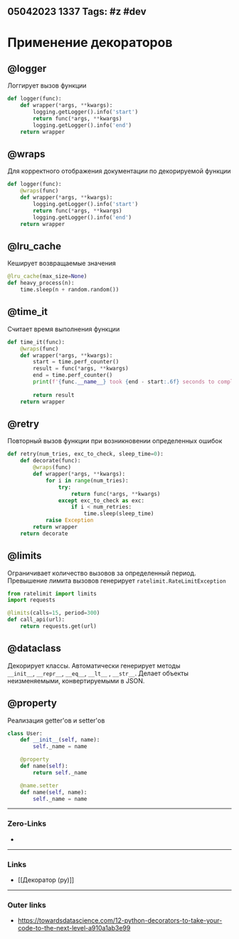 05042023 1337
Tags: #z #dev
---
# Применение декораторов

## @logger

Логгирует вызов функции

```python
def logger(func):
	def wrapper(*args, **kwargs):
		logging.getLogger().info('start')
		return func(*args, **kwargs)
		logging.getLogger().info('end')
	return wrapper
```

## @wraps

Для корректного отображения документации по декорируемой функции

```python
def logger(func):
	@wraps(func)
	def wrapper(*args, **kwargs):
		logging.getLogger().info('start')
		return func(*args, **kwargs)
		logging.getLogger().info('end')
	return wrapper
```

## @lru_cache

Кеширует возвращаемые значения

```python
@lru_cache(max_size=None)
def heavy_process(n):
	time.sleep(n + random.random())
```


## @time_it

Считает время выполнения функции

```python
def time_it(func):
	@wraps(func)
	def wrapper(*args, **kwargs):
		start = time.perf_counter()
		result = func(*args, **kwargs)
		end = time.perf_counter()
		print(f'{func.__name__} took {end - start:.6f} seconds to complete')
		
		return result
	return wrapper 
```

## @retry

Повторный вызов функции при возникновении определенных ошибок

```python
def retry(num_tries, exc_to_check, sleep_time=0):
	def decorate(func):
		@wraps(func)
		def wrapper(*args, **kwargs):
			for i in range(num_tries):
				try:
					return func(*args, **kwargs)
				except exc_to_check as exc:
					if i < num_retries:
						time.sleep(sleep_time)
			raise Exception
		return wrapper
	return decorate
```

## @limits

Ограничивает количество вызовов за определенный период. Превышение лимита вызовов генерирует `ratelimit.RateLimitException`

```python
from ratelimit import limits
import requests

@limits(calls=15, period=300)
def call_api(url):
	return requests.get(url)
```

## @dataclass

Декорирует классы. Автоматически генерирует методы `__init__`, `__repr__`, `__eq__`, `__lt__` , `__str__`. Делает объекты неизменяемыми, конвертируемыми в JSON.

## @property

Реализация getter'ов и setter'ов

```python
class User:
	def __init__(self, name):
		self._name = name

	@property
	def name(self):
		return self._name

	@name.setter
	def name(self, name):
		self._name = name
```

---
### Zero-Links
- 

---
### Links
- [[Декоратор (py)]]

---
### Outer links
- https://towardsdatascience.com/12-python-decorators-to-take-your-code-to-the-next-level-a910a1ab3e99